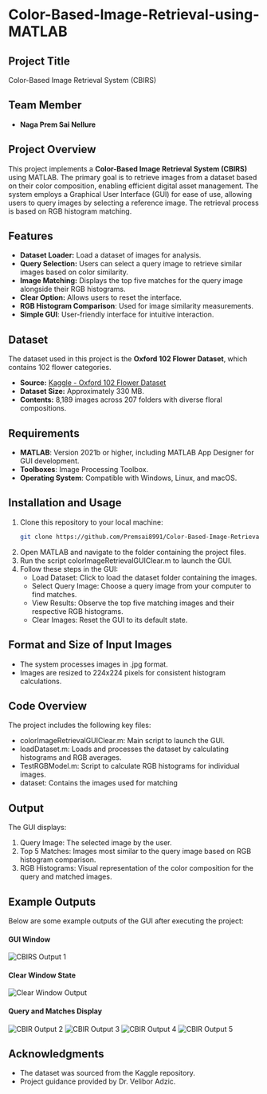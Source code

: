 # Color-Based-Image-Retrieval-using-MATLAB
## Project Title
Color-Based Image Retrieval System (CBIRS)

## Team Member
- **Naga Prem Sai Nellure**

## Project Overview
This project implements a **Color-Based Image Retrieval System (CBIRS)** using MATLAB. The primary goal is to retrieve images from a dataset based on their color composition, enabling efficient digital asset management. The system employs a Graphical User Interface (GUI) for ease of use, allowing users to query images by selecting a reference image. The retrieval process is based on RGB histogram matching.


## Features
- **Dataset Loader:** Load a dataset of images for analysis.
- **Query Selection:** Users can select a query image to retrieve similar images based on color similarity.
- **Image Matching:** Displays the top five matches for the query image alongside their RGB histograms.
- **Clear Option:** Allows users to reset the interface.
- **RGB Histogram Comparison**: Used for image similarity measurements.
- **Simple GUI**: User-friendly interface for intuitive interaction.


## Dataset
The dataset used in this project is the **Oxford 102 Flower Dataset**, which contains 102 flower categories.
- **Source:** [Kaggle - Oxford 102 Flower Dataset](https://www.kaggle.com/datasets/nunenuh/pytorch-challange-flower-dataset)
- **Dataset Size:** Approximately 330 MB.
- **Contents:** 8,189 images across 207 folders with diverse floral compositions.


## Requirements
- **MATLAB**: Version 2021b or higher, including MATLAB App Designer for GUI development.
- **Toolboxes**: Image Processing Toolbox.
- **Operating System**: Compatible with Windows, Linux, and macOS.


## Installation and Usage
1. Clone this repository to your local machine:
   ```bash
   git clone https://github.com/Premsai8991/Color-Based-Image-Retrieval-using-MATLAB.git
2. Open MATLAB and navigate to the folder containing the project files.
3. Run the script colorImageRetrievalGUIClear.m to launch the GUI.
4. Follow these steps in the GUI:
   - Load Dataset: Click to load the dataset folder containing the images.
   - Select Query Image: Choose a query image from your computer to find matches.
   - View Results: Observe the top five matching images and their respective RGB histograms.
   - Clear Images: Reset the GUI to its default state.


## Format and Size of Input Images
- The system processes images in .jpg format.
- Images are resized to 224x224 pixels for consistent histogram calculations.


## Code Overview
The project includes the following key files:
- colorImageRetrievalGUIClear.m: Main script to launch the GUI.
- loadDataset.m: Loads and processes the dataset by calculating histograms and RGB averages.
- TestRGBModel.m: Script to calculate RGB histograms for individual images.
- dataset: Contains the images used for matching

## Output
The GUI displays:
1. Query Image: The selected image by the user.
2. Top 5 Matches: Images most similar to the query image based on RGB histogram comparison.
3. RGB Histograms: Visual representation of the color composition for the query and matched images.

## Example Outputs
Below are some example outputs of the GUI after executing the project:

#### GUI Window 
![CBIRS Output 1](CBIRS%20Output%201.png)

#### Clear Window State
![Clear Window Output](CBIRS%20Output%201%20Clear%20window.png)

#### Query and Matches Display
![CBIR Output 2](CBIR%20Output%202.png)
![CBIR Output 3](CBIR%20Output%203.png)
![CBIR Output 4](CBIR%20Output%204.png)
![CBIR Output 5](CBIR%20Output%205.png)

## Acknowledgments
- The dataset was sourced from the Kaggle repository.
- Project guidance provided by Dr. Velibor Adzic.

